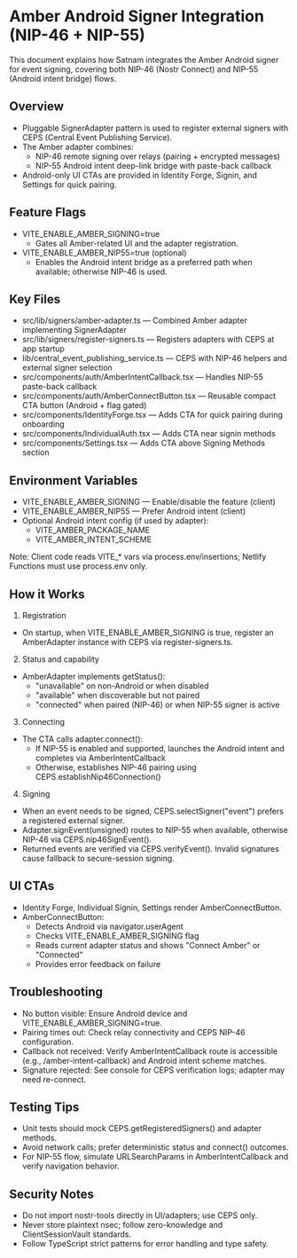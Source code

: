 # Amber Android Signer Integration (NIP-46 + NIP-55)

This document explains how Satnam integrates the Amber Android signer for event signing, covering both NIP-46 (Nostr Connect) and NIP-55 (Android intent bridge) flows.

## Overview
- Pluggable SignerAdapter pattern is used to register external signers with CEPS (Central Event Publishing Service).
- The Amber adapter combines:
  - NIP-46 remote signing over relays (pairing + encrypted messages)
  - NIP-55 Android intent deep-link bridge with paste-back callback
- Android-only UI CTAs are provided in Identity Forge, Signin, and Settings for quick pairing.

## Feature Flags
- VITE_ENABLE_AMBER_SIGNING=true
  - Gates all Amber-related UI and the adapter registration.
- VITE_ENABLE_AMBER_NIP55=true (optional)
  - Enables the Android intent bridge as a preferred path when available; otherwise NIP-46 is used.

## Key Files
- src/lib/signers/amber-adapter.ts — Combined Amber adapter implementing SignerAdapter
- src/lib/signers/register-signers.ts — Registers adapters with CEPS at app startup
- lib/central_event_publishing_service.ts — CEPS with NIP-46 helpers and external signer selection
- src/components/auth/AmberIntentCallback.tsx — Handles NIP-55 paste-back callback
- src/components/auth/AmberConnectButton.tsx — Reusable compact CTA button (Android + flag gated)
- src/components/IdentityForge.tsx — Adds CTA for quick pairing during onboarding
- src/components/IndividualAuth.tsx — Adds CTA near signin methods
- src/components/Settings.tsx — Adds CTA above Signing Methods section

## Environment Variables
- VITE_ENABLE_AMBER_SIGNING — Enable/disable the feature (client)
- VITE_ENABLE_AMBER_NIP55 — Prefer Android intent (client)
- Optional Android intent config (if used by adapter):
  - VITE_AMBER_PACKAGE_NAME
  - VITE_AMBER_INTENT_SCHEME

Note: Client code reads VITE_* vars via process.env/insertions; Netlify Functions must use process.env only.

## How it Works
1) Registration
- On startup, when VITE_ENABLE_AMBER_SIGNING is true, register an AmberAdapter instance with CEPS via register-signers.ts.

2) Status and capability
- AmberAdapter implements getStatus():
  - "unavailable" on non-Android or when disabled
  - "available" when discoverable but not paired
  - "connected" when paired (NIP-46) or when NIP-55 signer is active

3) Connecting
- The CTA calls adapter.connect():
  - If NIP-55 is enabled and supported, launches the Android intent and completes via AmberIntentCallback
  - Otherwise, establishes NIP-46 pairing using CEPS.establishNip46Connection()

4) Signing
- When an event needs to be signed, CEPS.selectSigner("event") prefers a registered external signer.
- Adapter.signEvent(unsigned) routes to NIP-55 when available, otherwise NIP-46 via CEPS.nip46SignEvent().
- Returned events are verified via CEPS.verifyEvent(). Invalid signatures cause fallback to secure-session signing.

## UI CTAs
- Identity Forge, Individual Signin, Settings render AmberConnectButton.
- AmberConnectButton:
  - Detects Android via navigator.userAgent
  - Checks VITE_ENABLE_AMBER_SIGNING flag
  - Reads current adapter status and shows "Connect Amber" or "Connected"
  - Provides error feedback on failure

## Troubleshooting
- No button visible: Ensure Android device and VITE_ENABLE_AMBER_SIGNING=true.
- Pairing times out: Check relay connectivity and CEPS NIP-46 configuration.
- Callback not received: Verify AmberIntentCallback route is accessible (e.g., /amber-intent-callback) and Android intent scheme matches.
- Signature rejected: See console for CEPS verification logs; adapter may need re-connect.

## Testing Tips
- Unit tests should mock CEPS.getRegisteredSigners() and adapter methods.
- Avoid network calls; prefer deterministic status and connect() outcomes.
- For NIP-55 flow, simulate URLSearchParams in AmberIntentCallback and verify navigation behavior.

## Security Notes
- Do not import nostr-tools directly in UI/adapters; use CEPS only.
- Never store plaintext nsec; follow zero-knowledge and ClientSessionVault standards.
- Follow TypeScript strict patterns for error handling and type safety.

